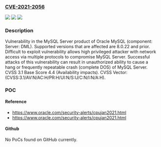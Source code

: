 ### [CVE-2021-2056](https://cve.mitre.org/cgi-bin/cvename.cgi?name=CVE-2021-2056)
![](https://img.shields.io/static/v1?label=Product&message=MySQL%20Server&color=blue)
![](https://img.shields.io/static/v1?label=Version&message=%3D%208.0.22%20and%20prior%20&color=brighgreen)
![](https://img.shields.io/static/v1?label=Vulnerability&message=Difficult%20to%20exploit%20vulnerability%20allows%20high%20privileged%20attacker%20with%20network%20access%20via%20multiple%20protocols%20to%20compromise%20MySQL%20Server.%20%20Successful%20attacks%20of%20this%20vulnerability%20can%20result%20in%20unauthorized%20ability%20to%20cause%20a%20hang%20or%20frequently%20repeatable%20crash%20(complete%20DOS)%20of%20MySQL%20Server.&color=brighgreen)

### Description

Vulnerability in the MySQL Server product of Oracle MySQL (component: Server: DML). Supported versions that are affected are 8.0.22 and prior. Difficult to exploit vulnerability allows high privileged attacker with network access via multiple protocols to compromise MySQL Server. Successful attacks of this vulnerability can result in unauthorized ability to cause a hang or frequently repeatable crash (complete DOS) of MySQL Server. CVSS 3.1 Base Score 4.4 (Availability impacts). CVSS Vector: (CVSS:3.1/AV:N/AC:H/PR:H/UI:N/S:U/C:N/I:N/A:H).

### POC

#### Reference
- https://www.oracle.com/security-alerts/cpujan2021.html
- https://www.oracle.com/security-alerts/cpujan2021.html

#### Github
No PoCs found on GitHub currently.

